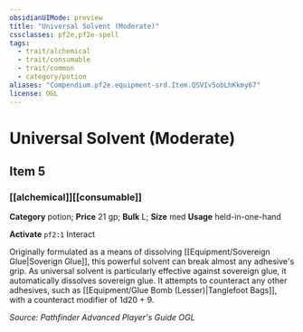 ```yaml
---
obsidianUIMode: preview
title: "Universal Solvent (Moderate)"
cssclasses: pf2e,pf2e-spell
tags:
  - trait/alchemical
  - trait/consumable
  - trait/common
  - category/potion
aliases: "Compendium.pf2e.equipment-srd.Item.QSVIv5obLhKkmy67"
license: OGL
---
```

# Universal Solvent (Moderate)
## Item 5
### [[alchemical]][[consumable]]

**Category** potion; 
**Price** 21 gp; 
**Bulk** L; **Size** med
**Usage** held-in-one-hand

**Activate** `pf2:1` Interact

Originally formulated as a means of dissolving [[Equipment/Sovereign Glue|Soverign Glue]], this powerful solvent can break almost any adhesive's grip. As universal solvent is particularly effective against sovereign glue, it automatically dissolves sovereign glue. It attempts to counteract any other adhesives, such as [[Equipment/Glue Bomb (Lesser)|Tanglefoot Bags]], with a counteract modifier of 1d20 + 9.

*Source: Pathfinder Advanced Player's Guide*
*OGL*